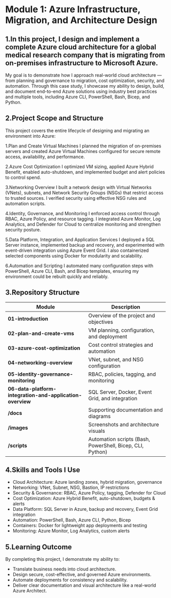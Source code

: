 # Module 1: Azure Infrastructure, Migration, and Architecture Design

## 1.In this project, I design and implement a complete Azure cloud architecture for a global medical research company that is migrating from on-premises infrastructure to Microsoft Azure.
My goal is to demonstrate how I approach real-world cloud architecture — from planning and governance to migration, cost optimization, security, and automation.
Through this case study, I showcase my ability to design, build, and document end-to-end Azure solutions using industry best practices and multiple tools, including Azure CLI, PowerShell, Bash, Bicep, and Python.


## 2.Project Scope and Structure

This project covers the entire lifecycle of designing and migrating an environment into Azure:

1.Plan and Create Virtual Machines
I planned the migration of on-premises servers and created Azure Virtual Machines configured for secure remote access, availability, and performance.

2.Azure Cost Optimization
I optimized VM sizing, applied Azure Hybrid Benefit, enabled auto-shutdown, and implemented budget and alert policies to control spend.

3.Networking Overview
I built a network design with Virtual Networks (VNets), subnets, and Network Security Groups (NSGs) that restrict access to trusted sources. I verified security using effective NSG rules and automation scripts.

4.Identity, Governance, and Monitoring
I enforced access control through RBAC, Azure Policy, and resource tagging. I integrated Azure Monitor, Log Analytics, and Defender for Cloud to centralize monitoring and strengthen security posture.

5.Data Platform, Integration, and Application Services
I deployed a SQL Server instance, implemented backup and recovery, and experimented with event-driven integration using Azure Event Grid. I also containerized selected components using Docker for modularity and scalability.

6.Automation and Scripting
I automated many configuration steps with PowerShell, Azure CLI, Bash, and Bicep templates, ensuring my environment could be rebuilt quickly and reliably.

## 3.Repository Structure
| Module                                                    | Description                                               |
| --------------------------------------------------------- | --------------------------------------------------------- |
| **01-introduction**                                       | Overview of the project and objectives                    |
| **02-plan-and-create-vms**                                | VM planning, configuration, and deployment                |
| **03-azure-cost-optimization**                            | Cost control strategies and automation                    |
| **04-networking-overview**                                | VNet, subnet, and NSG configuration                       |
| **05-identity-governance-monitoring**                     | RBAC, policies, tagging, and monitoring                   |
| **06-data-platform-integration-and-application-overview** | SQL Server, Docker, Event Grid, and integration           |
| **/docs**                                                 | Supporting documentation and diagrams                     |
| **/images**                                               | Screenshots and architecture visuals                      |
| **/scripts**                                              | Automation scripts (Bash, PowerShell, Bicep, CLI, Python) |

## 4.Skills and Tools I Use

- Cloud Architecture: Azure landing zones, hybrid migration, governance
- Networking: VNet, Subnet, NSG, Bastion, IP restrictions
- Security & Governance: RBAC, Azure Policy, tagging, Defender for Cloud
- Cost Optimization: Azure Hybrid Benefit, auto-shutdown, budgets & alerts
- Data Platform: SQL Server in Azure, backup and recovery, Event Grid integration
- Automation: PowerShell, Bash, Azure CLI, Python, Bicep
- Containers: Docker for lightweight app deployments and testing
- Monitoring: Azure Monitor, Log Analytics, custom alerts

## 5.Learning Outcome

By completing this project, I demonstrate my ability to:

- Translate business needs into cloud architecture.
- Design secure, cost-effective, and governed Azure environments.
- Automate deployments for consistency and scalability.
- Deliver clear documentation and visual architecture like a real-world Azure Architect.

